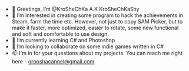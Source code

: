 - 👋 Greetings, I’m @KroSheChKa A.K KroSheChKaShy
- 👀 I’m interested in creating some program to hack the achievements in Steam, farm the time etc.
However, not just to copy SAM Picker, but to make it faster, more optimized, easier to rotate, some new functional 
and soft and comfortable to use design.
- 🌱 I’m currently learning C# and Photoshop
- 💞️ I’m looking to collaborate on some indie games written in C#
- 📫 I'm in for your questions about my projects. You can reach me right here - grooshacannel@gmail.com

<!---
KroSheChKa/KroSheChKa is a ✨ special ✨ repository because its `README.md` (this file) appears on your GitHub profile.
You can click the Preview link to take a look at your changes.
--->
